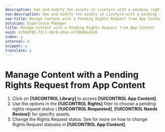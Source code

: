 ```yaml
---
description: See and modify the assets in Livefyre with a pending rights request.
seo-description: See and modify the assets in Livefyre with a pending rights request.
seo-title: Manage Content with a Pending Rights Request from App Content
solution: Experience Manager
title: Manage Content with a Pending Rights Request from App Content
uuid: 4156df05-72c1-4dc0-a9a1-e778b60e42a5
index: y
internal: n
snippet: y
translate: y
---
```


# Manage Content with a Pending Rights Request from App Content


1. Click on **[!UICONTROL  Library]** to access **[!UICONTROL  App Content]**.
1. Use the options in the **[!UICONTROL  Rights]** filter to choose a pending rights request status ( **[!UICONTROL  Requested]**, **[!UICONTROL  Needs Review]**) for specific assets.
1. Change the Rights Request status. See [](c_how_requesting_rights_works.md#c_how_requesting_rights_works) for more on how to change Rights Request statuses in **[!UICONTROL  App Content]**.
